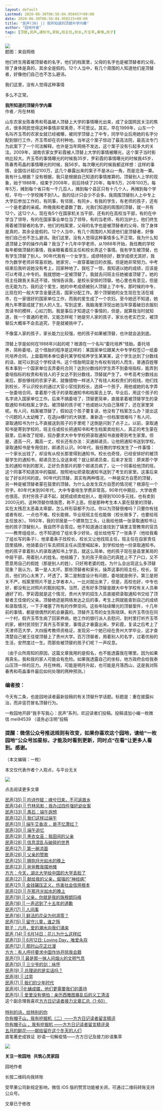 ```yaml
---
layout: default
Lastmod: 2020-06-30T06:56:04.950457+00:00
date: 2020-06-30T06:56:04.950215+00:00
title: "民声(36) || 我所知道的顶替升学内幕"
author: "园地作者"
tags: [顶替,民声,通知书,录取,班主任,校长,齐玉苓,事情,孩子]
---
```


![](https://images.weserv.nl/?url=https%3A//mmbiz.qpic.cn/mmbiz_jpg/S9tXGzToY2cH6Wfic9SiaMvIJRW1qdkvB7ShFCHw36J6aZ9AsrPuU9IR7OwQUOXbLm0ib9qKLZ7Ljo5FMIwnZA07Q/640%3Fwx_fmt%3Djpeg)  
题图：来自网络  
  

他们终生用着被顶替者的名字，他们的档案里，父母的名字也是被顶替者的父母，除了身体是真的，其余全是假的。12个人当中，有几个周围的人知道他们是顶替者，好像他们自己也不怎么避讳。

我们这里，没有人觉得这种事情

多么不正常。  
  

**我所知道的顶替升学内幕**  
作者／月在林梢  

山东农家女陈春秀和苟晶被人顶替上大学的事情曝光出来，成了全国网民关注的焦点，很多网民觉得这种事情非常离奇，不可思议。其实，早在1999年，山东一个名叫齐玉苓的农家女就已经被曝，被同学顶替上了中专，同学毕业后用她的名字分配到银行工作，齐玉苓却在农村种地。当年这个案子惊动了最高法院，最高法专门为此案下了一个司法解释。也许是当年网络不发达，这个案子没有引起多大的关注。2009年，湖南农家女罗彩霞被人顶替上大学的事情被曝光，这个案子当时影响比较大。齐玉苓的事情曝光的时候我35岁，罗彩霞的事情曝光的时候我45岁，陈春秀苟晶的事情曝光的时候，我56岁。每次曝光的时候我都这样想：这样的事情，全国估计超过100万，这几个暴露出来的案子不是冰山一角，而是沧海一粟。我有什么根据？没有根据，我只是根据自己知道的事情推算的。顶替别人上学的现象，始于1988年，结束于2008年，前后持续了20年，每年5万，20年100万。每年5万，摊到每个省只有一千几百人，摊到每个县区只有十几个人，再摊到每个学校，平均一个学校摊不到1人。我的估计只会少不会多。我周围顶替别人上中专上大学后参加工作的，有同事，有邻居，有同乡，有我的学生，有老师的孩子，还有一个是老婆的亲戚。昨晚我和老婆数了数，光我们知道的周围的顶替，就一共有12个。这12个人，现在有5个在国家机关当干部，还有的在高校当干部，有的在中学当了领导，有的在国家事业单位当了领导，有的当老师，有的当护士。他们终生用着被顶替者的名字，他们的档案里，父母的名字也是被顶替者的父母，除了身体是真的，其余全是假的。12个人当中，有几个周围的人知道他们是顶替者，好像他们自己也不怎么避讳。我们这里，没有人觉得这种事情多么不正常。我为什么知道顶替上学的操作内幕？我当了十几年中学老师，从1988年开始，我任教的学校每年都做顶替的事情，我亲眼看着班主任和校长弄这个事情。我有学生被顶替，也有学生顶替了别人。90年代我有一个女学生，成绩特别好，数学成绩尤其好，我作为数学老师非常喜欢她。她家穷，一直穿着破旧的衣服。但是她非常努力。中考结束后我听说她没有考上，回家种地了。我吃了一惊，我知道以她的成绩，应该是可以考得上中专的。我就想她一定被顶替了。我就去问班主任她被谁顶替了。她的班主任跟我关系还不错，悄悄告诉我，是校长安排的顶替。他心里也有意见，但是也无能为力。我的这个爱生，她的中考成绩被别人顶替上了中专。那时候的中专，比现在的一般大学含金量还高，国家分配工作。那个顶替她的女生现在生活在城市，在一家很好的国家单位工作，而我的爱生成了一个农妇。至今她还不知道，她用九年寒窗成就了别人的人生。写到这里，我脑海里浮现出她当年穿着破旧衣服刻苦读书的模样，心如刀割。我是事后才知道这个事情的，但是，就算我当时就知道，我一个普通的老师，又能怎样呢？她是穷人家的孩子，家长也老实巴交，被顶替后大概率不会去追究，于是就被挑中了。

不像富人家的孩子，家长能力比较强，他的孩子如果被顶替，也许就会追到底。

顶替上学是如何在1988年兴起的呢？根源在一个名叫“委托培养”怪胎。委托培养，简称委培，这个怪胎的程序是这样的：某国家单位跟某大中专学校签订一纸委托培养合同，上面载明本单位委托某学校培养学生某某某，这个学生达到了分数线的话，就可以到这个学校读书。这个怪胎明显是为有权有钱的人而生，普通百姓哪有本事到一个国家单位去弄委托合同？达到分数线的学生弄不到委培指标，能弄到委培指标的权贵和有钱人的子女达不到分数线，顶替就产生了。中考高考分数线出来后，那些够线的农家子弟，就像猎物一样进入了有钱人和权贵们的视线，他们找到校长，不认识校长的通过大官小官找到校长，选择一个孩子，用他或她的名字弄一张委培合同，拿着那个孩子的录取通知书和档案去上学。毕业后，用这个孩子的名字进入国家单位工作。后来不搞委培了，顶替更简单，直接拿着被顶替学生的录取通知书和档案上学去。被顶替的孩子呢？他或她以为自己落榜了，还在家里哭呢。有人问，档案被顶替了，假如这个孩子要复读，他没有了档案怎么办？提出这个问题的人太幼稚了，在造jia横行的大锅里，重新造一份档案很难吗？有人问，录取通知书为什么不直接送到孩子的手里呢？这倒是问到了点子上。以前，录取通知书是寄到学校的，班主任或校长把通知书和考生档案卖给别人，真正的考生蒙在鼓里。后来改了规矩，招办要求大中专学校把录取通知书直接寄到考生家里。但是，道高一尺，魔高一丈，校长还有办法：买通邮递员，让他把通知书送到学校。录取通知书是专用信封，邮递员认识。90年代，我任教的学校发生了一件事情：一个家长出钱了，却没有从校长那里得到通知书。校长也奇怪，已经安排好的被顶替学生的通知书，邮递员怎么没送来呢？就让邮递员查，后来才发现：原来那个学生的通知书到的那天，正好负责那片的那个邮递员病了，让一个同事给他顶的班，这个同事不知道其中的猫腻，按照地址把录取通知书送到了考生的家里。这事后来扯了好长时间的皮。90年代的顶替，其实有两种情况，一种是双方自愿的顶替，另一种是被顶替者蒙在鼓里的顶替。为什么会发生双方自愿的情况呢？根源在一个穷字。80年代末到90年代，大中专委培生学费非常高，90年代中期后，大学收费也很高，农村穷孩子读不起，就把成绩卖给别人，能得到1000多元钱，也有卖到2000元的。这种顶替你情我愿，称不上恶。但是那种考生本人蒙在鼓里的顶替，实在太残忍太恶毒太卑鄙，怎么样形容都不为过。你以为顶替很难吗？只要你有钱或者有权，一点也不难。校长能做，毕业班班主任也能做（校长做多了，也要给班主任放水）。1992年，我的邻居是一个建筑包工头，让我给他搞一张录取通知书让他的孩子顶替别人，我自然不会答应。他不知道通过谁找到了镇里主管教育的官员——教育组组长，也不知道给了组长多少好处，组长给他写了一张条子（他给我看了组长写的条子），他拿着条子找校长，校长又让他找班主任，班主任在自家责任田里插秧，他骑着自行车去把班主任从田里喊起来，到学校给他一份录取通知书，他的孩子拿着别人的录取通知书上学去，就这么简单。他的孩子现在是县里某局的中层干部，用着别人的姓名，他结婚了，生的孩子用自己的真姓上不了户口，又不愿意用自己的假姓（那是别人的姓），只好用老婆的姓。为什么会出现这么多顶替现象？我认为，第一是人太坏。那些顶替者和家长，操弄这事的班主任，校长，官员，他们的心太黑了，坏透了。第二是制度设计有问题，委培就是例子。第三是把关不严。档案里照片不是上学者本人，一比对就出来了，但是，高校也好，中专也好，都没有比对照片的甄别程序。当然，还有好多顶替是跟大中专学校有关人员串通好了的，罗彩霞就是这个情况，贵州大学的招生人员直接把录取通知书交给了顶替者王佳俊的父亲。顶替绝迹是网络发达之后的事，考生上网就能查到自己的成绩和录取情况，一下子堵塞了所有的作弊空间。这些年陆续曝光的顶替案件，十几年前的事情，都是很偶然的机会暴露的。顶替齐玉苓的女生陈晓琪，和齐玉苓住在同一个村，假齐玉苓生病了回家养病，她工作的银行派人去慰问，到村里打听齐玉苓的家，被村民领到了真齐玉苓家里，事情这才暴露出来。罗彩霞，复读之后考上了天津师范大学，大四报考教师资格证，发现另一个她已经在贵州大学毕业，这才查清楚自己被王佳俊顶替上了贵州大学。百万顶替者，用着别人的名字，过着优裕的生活，安然度过一生。而那些被顶替的孩子们呢？一声叹息。

  
（由于众所周知的原因，这篇文章我用的是假名，也不能透露我在哪里。因为如果用真名，我和我的家人可能会有危险。如果我透露自己的坐标，地方政府会给我泰山压顶一样的压力。月在林梢，可能是明月升起，也可能是月落西山，这是我对陈春秀和苟晶事件最后如何处理的两种预测。）  

### 编者按：

今天有二条，也是园地读者最新投稿的有关顶替升学话题。标题是：重在披露纠治，而非惩罚冒名顶替行为。

一枚园地开辟“我手写我心：民声”系列，欢迎读者们投稿。投稿请加小编一枚微信 mei94539 （请务必注明“投稿

### 提醒：微信公众号推送规则有改变，如果你喜欢这个园地，请给“一枚园地”公众号加星标，才能及时看到更新，同时点“在看”让更多人看到。感谢。

（本文编辑：一枚）

本文仅代表作者个人观点，与平台无关

![](https://images.weserv.nl/?url=https%3A//mmbiz.qpic.cn/mmbiz_jpg/S9tXGzToY2fl46QrlIheibuy8hbnicA3obgniajictfdXwgl7ygE0SOCDt1zGltBs7rWvYpvYBQHGJQmAbNcfbsbzg/640%3Fwx_fmt%3Djpeg)  

点击阅读更多文章  

  
[民声(35) || 吟诗作赋：魂兮归来，不可返故乡](http://mp.weixin.qq.com/s?__biz=MzI2NDc3Nzg2OQ==&mid=2247484466&idx=2&sn=defe19282411578b2000205328ef3943&chksm=eaa63dd0ddd1b4c6fffcd44d0d09046d297aeefe4fb46a3cd82dd9aa894438c4dcabb174646f&scene=21#wechat_redirect)  
[民声(34) || 竹林风影：我办过四件强奸幼女案](http://mp.weixin.qq.com/s?__biz=MzI2NDc3Nzg2OQ==&mid=2247484466&idx=1&sn=b1e0f440b582ea75b851eaec1e3f75a8&chksm=eaa63dd0ddd1b4c6b058f8df441e425285332e504bf26067d2405372b705eb8a1390cd1222d3&scene=21#wechat_redirect)  
[民声(33) || 愚石：端午遐想](http://mp.weixin.qq.com/s?__biz=MzI2NDc3Nzg2OQ==&mid=2247484445&idx=2&sn=7dca072d6a3f2583bb74490bf1ae9a4c&chksm=eaa63dffddd1b4e94829d189608d31502ec94fc58ea363b775f04a2da640faf9d9c5d0db6f8e&scene=21#wechat_redirect)  
[民声(32) || 我们这样过端午](http://mp.weixin.qq.com/s?__biz=MzI2NDc3Nzg2OQ==&mid=2247484445&idx=1&sn=3a8e8779dcbb298bcac6610a3a1fe9ec&chksm=eaa63dffddd1b4e9e7fb6147bbb54e0f514a730e1b3c75610341ee254bff3d34b1d39b11bb71&scene=21#wechat_redirect)  
[民声(31) || 端午艾香浓 ，能不忆萧红？](http://mp.weixin.qq.com/s?__biz=MzI2NDc3Nzg2OQ==&mid=2247484429&idx=2&sn=d3e51c570bfb9961d56f1ea8528c1b5d&chksm=eaa63defddd1b4f9a8eb6747c329f20345079deebc79ff2ca6d37b1dbb4b71ff755000e62de3&scene=21#wechat_redirect)  
[民声(30) || 端午追忆](http://mp.weixin.qq.com/s?__biz=MzI2NDc3Nzg2OQ==&mid=2247484429&idx=1&sn=dd112365e038c71783c8d196de1a2d49&chksm=eaa63defddd1b4f9f886635f74f92f6f0c3ec9da06a7c0744c143ec0d15638f67cd3eba20da3&scene=21#wechat_redirect)  
[民声(29) || 黑衣女巫：我田间的父亲](http://mp.weixin.qq.com/s?__biz=MzI2NDc3Nzg2OQ==&mid=2247484410&idx=2&sn=1352cc75728071985f4b9453e2a0e23d&chksm=eaa63a18ddd1b30e4ca99c903166d13bf3fcfd942770d3815a3b81f20689651677cd820a861a&scene=21#wechat_redirect)  
[民声(28) || 信息混乱与破碎的世界](http://mp.weixin.qq.com/s?__biz=MzI2NDc3Nzg2OQ==&mid=2247484410&idx=1&sn=9e86440ed3e64df60c019b7c3ebfe918&chksm=eaa63a18ddd1b30e41c638b6a67cff507d8f78a17a506b68f459a4ca73577e6bff7bb72131d5&scene=21#wechat_redirect)  
[民声(27) || 第一碗凉面](http://mp.weixin.qq.com/s?__biz=MzI2NDc3Nzg2OQ==&mid=2247484392&idx=2&sn=b0e88a73037c828517927d857ef76d90&chksm=eaa63a0addd1b31c0f5b7402df9d46f558c070864877dc07aa6c98071fe0dd76cede2eeaa2bb&scene=21#wechat_redirect)  
[民声(26) || 父亲的赞歌](http://mp.weixin.qq.com/s?__biz=MzI2NDc3Nzg2OQ==&mid=2247484392&idx=1&sn=b1d000aea76f9344cf5a9c2f1a393aa6&chksm=eaa63a0addd1b31cd0c8ac286e9f7620b1bf069641a90b250c67bbc73267472d74b6c788213a&scene=21#wechat_redirect)  
[民声(25) || 拥抱月光如水的晚上](http://mp.weixin.qq.com/s?__biz=MzI2NDc3Nzg2OQ==&mid=2247484371&idx=3&sn=6d3b2307792e6f7a35c2878c96fb8946&chksm=eaa63a31ddd1b327de092fe906688a177f675f48612163becd2c6d98f75ea1e331cf60fc496a&scene=21#wechat_redirect)  
[民声(23) || 爸爸教我摆地摊](http://mp.weixin.qq.com/s?__biz=MzI2NDc3Nzg2OQ==&mid=2247484371&idx=1&sn=cbc2022b71d73e6bb5cc0d8d18fe700a&chksm=eaa63a31ddd1b3275f1ad4bc0246217fd708c95494eff1c14912f7d511b78e57ed8d50110803&scene=21#wechat_redirect)  
[方方：今天，湖北大学给中国的大学丢脸了](http://mp.weixin.qq.com/s?__biz=MzI2NDc3Nzg2OQ==&mid=2247484348&idx=1&sn=cb6bdcc0596240a5ebae988843df8756&chksm=eaa63a5eddd1b348cff349d6d062e23ec36ef536d448536fedb4924300771369fe8a67a4787e&scene=21#wechat_redirect)  
[民声(22) || 献给我的父亲，倔强的“神经病”](http://mp.weixin.qq.com/s?__biz=MzI2NDc3Nzg2OQ==&mid=2247484348&idx=2&sn=29a71a4bf2483bc4ffe82b19c9c12666&chksm=eaa63a5eddd1b34892abeb1d3ba865a853d59addb38ddb8f89923b8ee941b46d0d787c4c6ed8&scene=21#wechat_redirect)  
[民声(21) || 金钱碾压正义，伤害社会信用根本](http://mp.weixin.qq.com/s?__biz=MzI2NDc3Nzg2OQ==&mid=2247484326&idx=1&sn=df3106cc2ae3521c4fe2544825f646e0&chksm=eaa63a44ddd1b352ebbeb7f78ab073d708aea166013f7421a12b6fab90c8dc727ed8c865a894&scene=21#wechat_redirect)  
[民声(20) || 在那月光如水的晚上](http://mp.weixin.qq.com/s?__biz=MzI2NDc3Nzg2OQ==&mid=2247484308&idx=1&sn=1fc5c2fed38385f2f49a804bbf74e161&chksm=eaa63a76ddd1b36098316409ecf350b08cd6621a9ec73c171e17afc386511a558031afcc2d98&scene=21#wechat_redirect)  
[民声(19) || 父亲，你就是我的珠穆朗玛峰](http://mp.weixin.qq.com/s?__biz=MzI2NDc3Nzg2OQ==&mid=2247484296&idx=1&sn=3ec25a8fd5730f02e239862e941d0dac&chksm=eaa63a6addd1b37c2e5d8e663836e515519184e0e04eb46f69e906d5148aaaaae9d5535f0977&scene=21#wechat_redirect)  
[民声(18) || 一声迟到了十五年的道歉](http://mp.weixin.qq.com/s?__biz=MzI2NDc3Nzg2OQ==&mid=2247484288&idx=2&sn=8fc85f48290983c4b458a1422cb1e296&chksm=eaa63a62ddd1b3744369d07fc11729db6610e37baf8478d5ddebcce32b31a81e1f922887c113&scene=21#wechat_redirect)  
[民声(17) || 人间事](http://mp.weixin.qq.com/s?__biz=MzI2NDc3Nzg2OQ==&mid=2247484288&idx=1&sn=390309581f16fdb8c37d7eebc2359ce2&chksm=eaa63a62ddd1b374fe496b5be65804f482a3bfabc5f56ee893cfd100e97fb5639a3c27778e09&scene=21#wechat_redirect)  
[民声(16) || 鲜活的花朵为何凋零？](http://mp.weixin.qq.com/s?__biz=MzI2NDc3Nzg2OQ==&mid=2247484270&idx=1&sn=79e3d9d9ee4c5779a90eafa47b356e6b&chksm=eaa63a8cddd1b39a816e373cd0e4d10c45ad0e04fdd07b97af9b4bae21dbe91d3f99208809c0&scene=21#wechat_redirect)  
[民声(15) || 留守儿童，谁之殇](http://mp.weixin.qq.com/s?__biz=MzI2NDc3Nzg2OQ==&mid=2247484257&idx=1&sn=36589064bf550d896768b0298e5b2d9b&chksm=eaa63a83ddd1b395cc05a39f9fe082111cf0453eb8471a63ca10790c86054a27f8506da82d41&scene=21#wechat_redirect)  
[默子：六月，爱的潮水向我们涌来](http://mp.weixin.qq.com/s?__biz=MzI2NDc3Nzg2OQ==&mid=2247484257&idx=2&sn=20ad7a0bc0a53374280371594a6764bd&chksm=eaa63a83ddd1b395d28b93f0e1e9c46fde6dbc559e964726d938d0622fb5155887f820dd7493&scene=21#wechat_redirect)  
[民声 (14) || 6月14日：花儿为什么这样红](http://mp.weixin.qq.com/s?__biz=MzI2NDc3Nzg2OQ==&mid=2247484242&idx=2&sn=386115b9a0dc5c5ceaea7fa741fb1e4b&chksm=eaa63ab0ddd1b3a619d962ee7941602e908b50d74edd0bd8ff4044b1858035d0a8a34120ce2f&scene=21#wechat_redirect)  
[民声(13) || 6月12日: Loving Day，唯爱永存](http://mp.weixin.qq.com/s?__biz=MzI2NDc3Nzg2OQ==&mid=2247484242&idx=1&sn=f73d1d37606b593d0a45f27c2f2c07a8&chksm=eaa63ab0ddd1b3a6a20a1901a30c82aac86b5ac757412d3296b552372d9f2ee6d2f80d7573f2&scene=21#wechat_redirect)  
[民声(12) || 那时山花正烂漫](http://mp.weixin.qq.com/s?__biz=MzI2NDc3Nzg2OQ==&mid=2247484224&idx=1&sn=5281ddcec4303479d2350e267e3e2a10&chksm=eaa63aa2ddd1b3b4add668aca447bc70c88047b2806ded7a7f045f176449331fd898ca544747&scene=21#wechat_redirect)  
[方方：有人呼吁要求中国作协开除我会籍](http://mp.weixin.qq.com/s?__biz=MzI2NDc3Nzg2OQ==&mid=2247484190&idx=2&sn=6412a68e6d0565a95de8cde6c468281f&chksm=eaa63afcddd1b3ea19e82c3b9fcdb0ab93e4a788d4a5fede5dd121e1e51af614c487b47a4b77&scene=21#wechat_redirect)  
[民声(11) || 最是那一抹人间烟火的文明气息](http://mp.weixin.qq.com/s?__biz=MzI2NDc3Nzg2OQ==&mid=2247484198&idx=1&sn=76bb664c5d07bf2b2057de3947c06906&chksm=eaa63ac4ddd1b3d23f4ad354e9f7b3e86d93e36e8fdf2adbd9bc1fa68e1a617254a55d293713&scene=21#wechat_redirect)  
[民声(10) || 三少爷的剑：咏怀](http://mp.weixin.qq.com/s?__biz=MzI2NDc3Nzg2OQ==&mid=2247484190&idx=1&sn=2f8dd36323ac142fc27ae2d8de7434bc&chksm=eaa63afcddd1b3ea0f8fdabd6decf9455a2dea04b22b5311534383bc2e89ebc061130e3e2323&scene=21#wechat_redirect)  
[民声(9) || 总理说的是实话吗？](http://mp.weixin.qq.com/s?__biz=MzI2NDc3Nzg2OQ==&mid=2247484163&idx=1&sn=2be1603cd61ff850040eb18cdfcc8976&chksm=eaa63ae1ddd1b3f778307b60dbfecd1d224e4abb94919b8934b27bad8c573671fc16797d640c&scene=21#wechat_redirect)  
[民声(8) || 过早](http://mp.weixin.qq.com/s?__biz=MzI2NDc3Nzg2OQ==&mid=2247484149&idx=1&sn=fff034863286c32ed63b1817e961bad3&chksm=eaa63b17ddd1b201a79c227f62399aae5551fe819b4a3ae77d00dcb0d340a7bec586b1c1447d&scene=21#wechat_redirect)  
[民声(7) || 我们的少年时代](http://mp.weixin.qq.com/s?__biz=MzI2NDc3Nzg2OQ==&mid=2247484132&idx=1&sn=fc016cb962367d902fe3875abb77b416&chksm=eaa63b06ddd1b210dfcd2b849fc003ca90ec1800b55da57f261593c829132194640a46c8d983&scene=21#wechat_redirect)  
[民声(6) ||化蛹成蝶，他们更需要我们的善待](http://mp.weixin.qq.com/s?__biz=MzI2NDc3Nzg2OQ==&mid=2247484115&idx=1&sn=f3c378cb7f0adde3a1425574ac9cff0f&chksm=eaa63b31ddd1b2272650b7678b884433cde84369b35313ce950b08b407ec7bbf935512817c4d&scene=21#wechat_redirect)  
[民声(5) || 爱里没有惧怕：亲历西雅图暴乱后的义工清洁](http://mp.weixin.qq.com/s?__biz=MzI2NDc3Nzg2OQ==&mid=2247484106&idx=1&sn=5a7115a37dce6181ddb51941adeab790&chksm=eaa63b28ddd1b23ed82b276efa7df26ed835c042133106a76f8ada3ec86f5ed140152bf6cabf&scene=21#wechat_redirect)  
这个副总理我喜欢[方方日记读者接力文章汇总（1-60）  
](http://mp.weixin.qq.com/s?__biz=MzI2NDc3Nzg2OQ==&mid=2247483975&idx=1&sn=c73d05be06f4f66f52218c6a99ab6d50&chksm=eaa63ba5ddd1b2b311980da384b8ad8cf67f1570e4d2ec41b3e4dff685c095828f5042d38070&scene=21#wechat_redirect)  
[特别的诗，给特别的你](http://mp.weixin.qq.com/s?__biz=MzI2NDc3Nzg2OQ==&mid=2247483930&idx=1&sn=b8844a07b9b9f2cfbb1a16fabae73ea6&chksm=eaa63bf8ddd1b2ee271920d784c8b8cd2d1d4c8798d279c663da99c8d92983f4beccc3b9bfd3&scene=21#wechat_redirect)  
[你有帽子山，我有挖掘机（二）——方方日记读者留言精评](http://mp.weixin.qq.com/s?__biz=MzI2NDc3Nzg2OQ==&mid=2247483737&idx=1&sn=cef7136bfb8decdf1e03b745d1094e60&chksm=eaa638bbddd1b1ad53db459c59b27edb0ebae4d68edd8202d65d6d088bb929bb98d8be7561fc&scene=21#wechat_redirect)  
[你有帽子山 ，我有挖掘机 ——方方日记读者留言精评录](http://mp.weixin.qq.com/s?__biz=MzI2NDc3Nzg2OQ==&mid=2247483732&idx=1&sn=37a5512e72a4d1f1eec55841f27418d3&chksm=eaa638b6ddd1b1a0394442f74042165eda779f4bbebbfa68f4158213ccfa95ca50441cc5ccb1&scene=21#wechat_redirect)  
[五月的鲜花——献给留在这个冬天的人们](http://mp.weixin.qq.com/s?__biz=MzI2NDc3Nzg2OQ==&mid=2247483691&idx=1&sn=4417973362ed6966a02db0a495a3d4fc&chksm=eaa638c9ddd1b1dfb7328b7592caa0a4460eae85bd4e27b87c4f19ba917d2fb881f9bd772062&scene=21#wechat_redirect)  
直笔著史成铁证  妙语一句解疫情——方方日记及接力妙语集萃

![](https://images.weserv.nl/?url=https%3A//mmbiz.qpic.cn/mmbiz_jpg/S9tXGzToY2fl46QrlIheibuy8hbnicA3obZbZht89XjCX23DZicUCM0t3Dw4BU9heu09MQ1gcRRKB620joByGw70A/640%3Fwx_fmt%3Djpeg)

**关注一枚园地   共筑心灵家园**

园地作者

长按二维码向我转账

受苹果公司新规定影响，微信 iOS 版的赞赏功能被关闭，可通过二维码转账支持公众号。

文章已于修改

